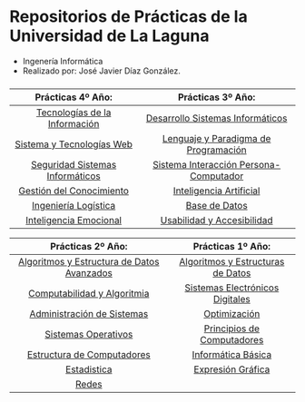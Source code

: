 # Repositorios de Prácticas de la Universidad de La Laguna

- Ingenería Informática
- Realizado por: José Javier Díaz González.

###

<div align="center">

|                         **Prácticas 4º Año:**                         	|                              **Prácticas 3º Año:**                              	|
|:---------------------------------------------------------------------:	|:-------------------------------------------------------------------------------:	|
| [Tecnologías de la Información](https://github.com/javiidiazglez/TIO) 	|     [Desarrollo Sistemas Informáticos](https://github.com/javiidiazglez/DSI)    	|
| [Sistema y Tecnologías Web](https://github.com/alu0101128894/SyTW)      |   [Lenguaje y Paradigma de Programación](https://github.com/javiidiazglez/LPP)  	|
| [Seguridad Sistemas Informáticos](https://github.com/alu0101128894/SSI) | [Sistema Interacción Persona-Computador](https://github.com/javiidiazglez/SIPC) 	|
| [Gestión del Conocimiento](https://github.com/alu0101128894/GCO)        |          [Inteligencia Artificial](https://github.com/javiidiazglez/IA)         	|
| [Ingeniería Logística](https://github.com/javiidiazglez/TIO) 	          |              [Base de Datos](https://github.com/javiidiazglez/BDD)              	|
| [Inteligencia Emocional](https://github.com/alu0101128894/IE)           |        [Usabilidad y Accesibilidad](https://github.com/javiidiazglez/UyA)       	|

|                                 **Prácticas 2º Año:**                                	|                           **Prácticas 1º Año:**                           	|
|:------------------------------------------------------------------------------------:	|:-------------------------------------------------------------------------:	|
| [Algoritmos y Estructura de Datos Avanzados](https://github.com/javiidiazglez/AyEDA) 	| [Algoritmos y Estructuras de Datos](https://github.com/javiidiazglez/AyED) 	|
|          [Computabilidad y Algoritmia](https://github.com/javiidiazglez/CyA)         	|  [Sistemas Electrónicos Digitales](https://github.com/javiidiazglez/SED)  	|
|           [Administración de Sistemas](https://github.com/javiidiazglez/AS)          	|       [Optimización](https://github.com/javiidiazglez/Optimizacion)       	|
|              [Sistemas Operativos](https://github.com/javiidiazglez/SO)              	|     [Principios de Computadores](https://github.com/javiidiazglez/PC)     	|
|           [Estructura de Computadores](https://github.com/javiidiazglez/EC)          	|         [Informática Básica](https://github.com/javiidiazglez/IB)         	|
|              [Estadistica](https://github.com/javiidiazglez/Estadistica)             	|  [Expresión Gráfica](https://github.com/javiidiazglez/Expresion-Grafica)  	|
|                    [Redes](https://github.com/javiidiazglez/Redes)                   	|                                                                           	|

</div>